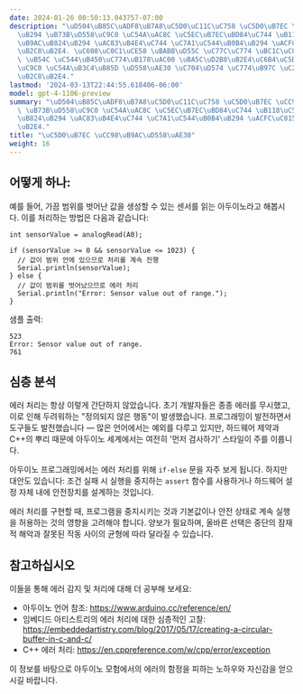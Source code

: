 ```yaml
---
date: 2024-01-26 00:50:13.043757-07:00
description: "\uD504\uB85C\uADF8\uB7A8\uC5D0\uC11C\uC758 \uC5D0\uB7EC \uCC98\uB9AC\
  \uB294 \uB73B\uD558\uC9C0 \uC54A\uAC8C \uC5EC\uB7EC\uBD84\uC744 \uB118\uC5B4\uB728\
  \uB9AC\uB824\uB294 \uAC83\uB4E4\uC744 \uC7A1\uC544\uB0B4\uB294 \uACFC\uC815\uC785\
  \uB2C8\uB2E4. \uC608\uC0C1\uCE58 \uBABB\uD55C \uC77C\uC774 \uBC1C\uC0DD\uD588\uC744\
  \ \uB54C \uC544\uB450\uC774\uB178\uAC00 \uBA5C\uD2B8\uB2E4\uC6B4\uC5D0 \uBE60\uC9C0\
  \uC9C0 \uC54A\uB3C4\uB85D \uD558\uAE30 \uC704\uD574 \uC774\uB97C \uC218\uD589\uD569\
  \uB2C8\uB2E4."
lastmod: '2024-03-13T22:44:55.618406-06:00'
model: gpt-4-1106-preview
summary: "\uD504\uB85C\uADF8\uB7A8\uC5D0\uC11C\uC758 \uC5D0\uB7EC \uCC98\uB9AC\uB294\
  \ \uB73B\uD558\uC9C0 \uC54A\uAC8C \uC5EC\uB7EC\uBD84\uC744 \uB118\uC5B4\uB728\uB9AC\
  \uB824\uB294 \uAC83\uB4E4\uC744 \uC7A1\uC544\uB0B4\uB294 \uACFC\uC815\uC785\uB2C8\
  \uB2E4."
title: "\uC5D0\uB7EC \uCC98\uB9AC\uD558\uAE30"
weight: 16
---
```


## 어떻게 하나:
예를 들어, 가끔 범위를 벗어난 값을 생성할 수 있는 센서를 읽는 아두이노라고 해봅시다. 이를 처리하는 방법은 다음과 같습니다:

```Arduino
int sensorValue = analogRead(A0);

if (sensorValue >= 0 && sensorValue <= 1023) {
  // 값이 범위 안에 있으므로 처리를 계속 진행
  Serial.println(sensorValue);
} else {
  // 값이 범위를 벗어났으므로 에러 처리
  Serial.println("Error: Sensor value out of range.");
}
```
샘플 출력:
```
523
Error: Sensor value out of range.
761
```

## 심층 분석
에러 처리는 항상 이렇게 간단하지 않았습니다. 초기 개발자들은 종종 에러를 무시했고, 이로 인해 두려워하는 "정의되지 않은 행동"이 발생했습니다. 프로그래밍이 발전하면서 도구들도 발전했습니다 — 많은 언어에서는 예외를 다루고 있지만, 하드웨어 제약과 C++의 뿌리 때문에 아두이노 세계에서는 여전히 '먼저 검사하기' 스타일이 주를 이룹니다.

아두이노 프로그래밍에서는 에러 처리를 위해 `if-else` 문을 자주 보게 됩니다. 하지만 대안도 있습니다: 조건 실패 시 실행을 중지하는 `assert` 함수를 사용하거나 하드웨어 설정 자체 내에 안전장치를 설계하는 것입니다.

에러 처리를 구현할 때, 프로그램을 중지시키는 것과 기본값이나 안전 상태로 계속 실행을 허용하는 것의 영향을 고려해야 합니다. 양보가 필요하며, 올바른 선택은 중단의 잠재적 해악과 잘못된 작동 사이의 균형에 따라 달라질 수 있습니다.

## 참고하십시오
이들을 통해 에러 감지 및 처리에 대해 더 공부해 보세요:

- 아두이노 언어 참조: https://www.arduino.cc/reference/en/
- 임베디드 아티스트리의 에러 처리에 대한 심층적인 고찰: https://embeddedartistry.com/blog/2017/05/17/creating-a-circular-buffer-in-c-and-c/
- C++ 에러 처리: https://en.cppreference.com/w/cpp/error/exception

이 정보를 바탕으로 아두이노 모험에서의 에러의 함정을 피하는 노하우와 자신감을 얻으시길 바랍니다.
